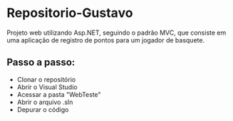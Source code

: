 # Repositorio-Gustavo
Projeto web utilizando Asp.NET, seguindo o padrão MVC, que consiste em uma aplicação de registro de pontos para um jogador de basquete.

## Passo a passo:

- Clonar o repositório
- Abrir o Visual Studio
- Acessar a pasta "WebTeste"
- Abrir o arquivo .sln 
- Depurar o código

